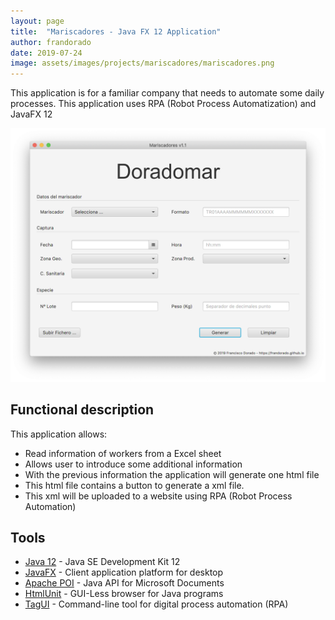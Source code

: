 ```yaml
---
layout: page
title:  "Mariscadores - Java FX 12 Application"
author: frandorado
date: 2019-07-24
image: assets/images/projects/mariscadores/mariscadores.png
---
```


This application is for a familiar company that needs to automate some daily processes. This application uses RPA (Robot Process Automatization) and JavaFX 12

![Mariscadores](/assets/images/projects/mariscadores/mariscadores.png "Mariscadores")

## Functional description

 This application allows:

* Read information of workers from a Excel sheet
* Allows user to introduce some additional information
* With the previous information the application will generate one html file
* This html file contains a button to generate a xml file.
* This xml will be uploaded to a website using RPA (Robot Process Automation)

## Tools

* [Java 12](https://openjdk.java.net/projects/jdk/12/) - Java SE Development Kit 12
* [JavaFX](https://openjfx.io) - Client application platform for desktop
* [Apache POI](https://poi.apache.org) - Java API for Microsoft Documents
* [HtmlUnit](http://htmlunit.sourceforge.net) - GUI-Less browser for Java programs
* [TagUI](https://github.com/kelaberetiv/TagUI) - Command-line tool for digital process automation (RPA)


